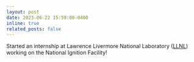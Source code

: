 ```yaml
---
layout: post
date: 2023-06-22 15:59:00-0400
inline: true
related_posts: false
---
```


Started an internship at Lawrence Livermore National Laboratory \([LLNL](https://www.llnl.gov/)\) working on the National Ignition Facility!
